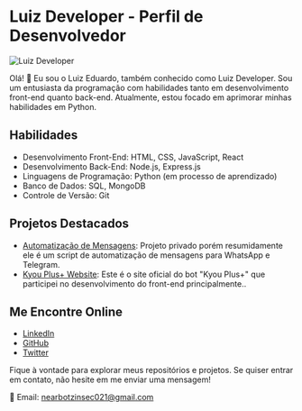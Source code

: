 # Luiz Developer - Perfil de Desenvolvedor

![Luiz Developer](https://i.imgur.com/SiQoZrc.jpg)

Olá! 👋 Eu sou o Luiz Eduardo, também conhecido como Luiz Developer. Sou um entusiasta da programação com habilidades tanto em desenvolvimento front-end quanto back-end. Atualmente, estou focado em aprimorar minhas habilidades em Python.

## Habilidades

- Desenvolvimento Front-End: HTML, CSS, JavaScript, React
- Desenvolvimento Back-End: Node.js, Express.js
- Linguagens de Programação: Python (em processo de aprendizado)
- Banco de Dados: SQL, MongoDB
- Controle de Versão: Git

## Projetos Destacados

- [Automatização de Mensagens](https://github.com/luizdeveloperr ): Projeto privado porém resumidamente ele é um script de automatização de mensagens para WhatsApp e Telegram.
- [Kyou Plus+ Website](https://github.com/KyouPlus_Website): Este é o site oficial do bot "Kyou Plus+" que participei no desenvolvimento do front-end principalmente..

## Me Encontre Online

- [LinkedIn](https://linkedin.com)
- [GitHub](https://github.com/luizdeveloperr)
- [Twitter](https://twitter.com/Nearbotzin01)

Fique à vontade para explorar meus repositórios e projetos. Se quiser entrar em contato, não hesite em me enviar uma mensagem!

📧 Email: nearbotzinsec021@gmail.com</body>
</html>

